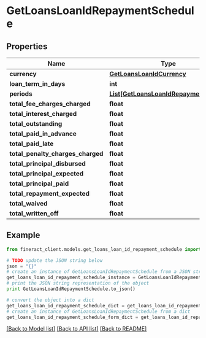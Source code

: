 # GetLoansLoanIdRepaymentSchedule


## Properties

Name | Type | Description | Notes
------------ | ------------- | ------------- | -------------
**currency** | [**GetLoansLoanIdCurrency**](GetLoansLoanIdCurrency.md) |  | [optional] 
**loan_term_in_days** | **int** |  | [optional] 
**periods** | [**List[GetLoansLoanIdRepaymentPeriod]**](GetLoansLoanIdRepaymentPeriod.md) |  | [optional] 
**total_fee_charges_charged** | **float** |  | [optional] 
**total_interest_charged** | **float** |  | [optional] 
**total_outstanding** | **float** |  | [optional] 
**total_paid_in_advance** | **float** |  | [optional] 
**total_paid_late** | **float** |  | [optional] 
**total_penalty_charges_charged** | **float** |  | [optional] 
**total_principal_disbursed** | **float** |  | [optional] 
**total_principal_expected** | **float** |  | [optional] 
**total_principal_paid** | **float** |  | [optional] 
**total_repayment_expected** | **float** |  | [optional] 
**total_waived** | **float** |  | [optional] 
**total_written_off** | **float** |  | [optional] 

## Example

```python
from fineract_client.models.get_loans_loan_id_repayment_schedule import GetLoansLoanIdRepaymentSchedule

# TODO update the JSON string below
json = "{}"
# create an instance of GetLoansLoanIdRepaymentSchedule from a JSON string
get_loans_loan_id_repayment_schedule_instance = GetLoansLoanIdRepaymentSchedule.from_json(json)
# print the JSON string representation of the object
print GetLoansLoanIdRepaymentSchedule.to_json()

# convert the object into a dict
get_loans_loan_id_repayment_schedule_dict = get_loans_loan_id_repayment_schedule_instance.to_dict()
# create an instance of GetLoansLoanIdRepaymentSchedule from a dict
get_loans_loan_id_repayment_schedule_form_dict = get_loans_loan_id_repayment_schedule.from_dict(get_loans_loan_id_repayment_schedule_dict)
```
[[Back to Model list]](../README.md#documentation-for-models) [[Back to API list]](../README.md#documentation-for-api-endpoints) [[Back to README]](../README.md)


